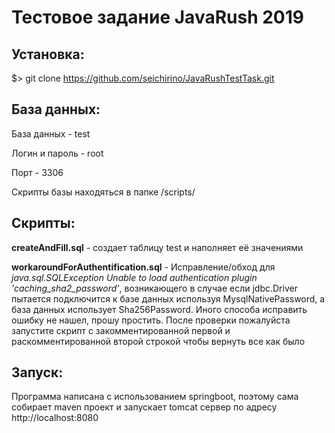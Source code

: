 # Тестовое задание JavaRush 2019

## Установка:
$> git clone https://github.com/seichirino/JavaRushTestTask.git

## База данных:

База данных - test

Логин и пароль - root

Порт - 3306

Скрипты базы находяться в папке /scripts/

## Cкрипты:

**createAndFill.sql** - создает таблицу test и наполняет её значениями

**workaroundForAuthentification.sql** - Исправление/обход для *java.sql.SQLException Unable to load authentication plugin 'caching_sha2_password'*, возникающего в случае если jdbc.Driver пытается подключится к базе данных используя MysqlNativePassword, а база данных использует Sha256Password. Иного способа исправить ошибку не нашел, прошу простить. После проверки пожалуйста запустите скрипт с закомментированной первой и раскомментированной второй строкой чтобы вернуть все как было

## Запуск:

Программа написана с использованием springboot, поэтому сама собирает maven проект и запускает tomcat сервер по адресу http://localhost:8080
